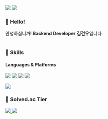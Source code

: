 <p>
  <a href="https://velog.io/@gonudayo/" target="_blank"><img src="https://img.shields.io/badge/velog-20c997?style=flat-square&logo=Vimeo&logoColor=white"/></a>
  <a href="mailto:kimgunwoo@yahoo.com" target="_blank"><img src="https://img.shields.io/badge/kimgunwoo@yahoo.com-6001D2?style=flat-square&logo=yahoo&logoColor=white"/></a>
</p>

### 👋 Hello!
<p>
  안녕하십니까! <b>Backend Developer</b> <b>김건우</b>입니다.<br/><br/>
</p>

### 💪 Skills
#### Languages & Platforms 
<p>
  <img src="https://img.shields.io/badge/Java-007396?style=flat-square&logo=java&logoColor=white"/>
  <img src="https://img.shields.io/badge/C++-00599C?style=flat-square&logo=cplusplus&logoColor=white"/>
  <img src="https://img.shields.io/badge/Python-3776AB?style=flat-square&logo=python&logoColor=white"/>
  <img src="https://img.shields.io/badge/JavaScript-F7DF1E?style=flat-square&logo=javascript&logoColor=white"/>
</p>
<p>
  <img src="https://img.shields.io/badge/Amazon AWS-232F3E?style=flat-square&logo=amazonaws&logoColor=white"/>
</p>

### 👑 Solved.ac Tier

<a href="https://solved.ac/profile/gonudayo">
  <img src="http://mazassumnida.wtf/api/pastel/generate_badge?boj=gonudayo&cache=c">
  <img src="http://mazassumnida.wtf/api/pastel/generate_badge?boj=gunwoo&cache=c">
</a>
